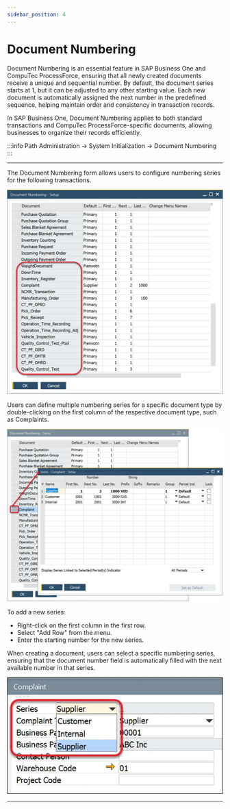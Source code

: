 ```yaml
---
sidebar_position: 4
---
```


# Document Numbering

Document Numbering is an essential feature in SAP Business One and CompuTec ProcessForce, ensuring that all newly created documents receive a unique and sequential number. By default, the document series starts at 1, but it can be adjusted to any other starting value. Each new document is automatically assigned the next number in the predefined sequence, helping maintain order and consistency in transaction records.

In SAP Business One, Document Numbering applies to both standard transactions and CompuTec ProcessForce-specific documents, allowing businesses to organize their records efficiently.

:::info Path
    Administration → System Initialization → Document Numbering
:::

---

The Document Numbering form allows users to configure numbering series for the following transactions.

![Document Numbering Transactions](./media/document-numbering/document-numbering-transctions.webp)

Users can define multiple numbering series for a specific document type by double-clicking on the first column of the respective document type, such as Complaints.

![New Series](./media/document-numbering/adding-new-series.webp)

To add a new series:

- Right-click on the first column in the first row.
- Select "Add Row" from the menu.
- Enter the starting number for the new series.

When creating a document, users can select a specific numbering series, ensuring that the document number field is automatically filled with the next available number in that series.

![Adding New Series](./media/document-numbering/choosing-series.webp)

---
